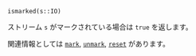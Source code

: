 ```
ismarked(s::IO)
```

ストリーム `s` がマークされている場合は `true` を返します。

関連情報としては [`mark`](@ref), [`unmark`](@ref), [`reset`](@ref) があります。
